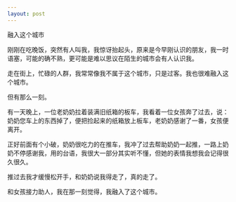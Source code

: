 ```yaml
---
layout: post
---
```


融入这个城市

刚刚在吃晚饭，突然有人叫我，我惊讶抬起头，原来是今早刚认识的朋友，我一时语塞，可能的确不熟，更可能是难以思议在陌生的城市会有人认识我。

走在街上，忙碌的人群，我常常像我不属于这个城市，只是过客。我也很难融入这个城市。

但有那么一刻。

有一天晚上，一位老奶奶拉着装满旧纸箱的板车，我看着一位女孩奔了过去，说：奶奶您车上的东西掉了，便把捡起来的纸箱放上板车，老奶奶感谢了一番，女孩便离开。

正好前面有个小破，奶奶很吃力的在推车，我冲了过去帮助奶奶一起推，一路上奶奶不停感谢我，用的台语，我很大一部分其实听不懂，但她的表情我想我会记得很久很久。

推过去我才缓慢松开手，和奶奶说我得走了，真的走了。

和女孩接力助人，我在那一刻觉得，我融入了这个城市。